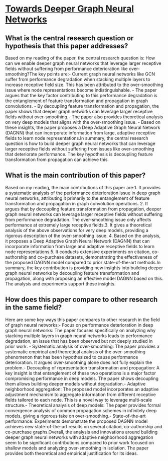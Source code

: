 # [Towards Deeper Graph Neural Networks](https://arxiv.org/abs/2007.09296)

## What is the central research question or hypothesis that this paper addresses?

Based on my reading of the paper, the central research question is: How can we enable deeper graph neural networks that leverage larger receptive fields without suffering from performance deterioration like over-smoothing?The key points are:- Current graph neural networks like GCN suffer from performance degradation when stacking multiple layers to increase receptive field size. This has been attributed to the over-smoothing issue where node representations become indistinguishable. - The paper argues that the key factor contributing to this performance degradation is the entanglement of feature transformation and propagation in graph convolutions. - By decoupling feature transformation and propagation, the paper shows that deeper graph networks can leverage larger receptive fields without over-smoothing.- The paper also provides theoretical analysis on very deep models that aligns with the over-smoothing issue. - Based on these insights, the paper proposes a Deep Adaptive Graph Neural Network (DAGNN) that can incorporate information from large, adaptive receptive fields to learn node representations.In summary, the central research question is how to build deeper graph neural networks that can leverage larger receptive fields without suffering from issues like over-smoothing that deteriorate performance. The key hypothesis is decoupling feature transformation from propagation can achieve this.


## What is the main contribution of this paper?

Based on my reading, the main contributions of this paper are:1. It provides a systematic analysis of the performance deterioration issue in deep graph neural networks, attributing it primarily to the entanglement of feature transformation and propagation in graph convolution operations. 2. It argues that by decoupling feature transformation from propagation, deeper graph neural networks can leverage larger receptive fields without suffering from performance degradation. The over-smoothing issue only affects performance at extremely large receptive fields.3. It gives a theoretical analysis of the above observations for very deep models, providing a rigorous description of the over-smoothing issue. 4. Based on the analysis, it proposes a Deep Adaptive Graph Neural Network (DAGNN) that can incorporate information from large and adaptive receptive fields to learn node representations.5. It conducts extensive experiments on citation, co-authorship and co-purchase datasets, demonstrating the effectiveness of the proposed DAGNN model compared to prior state-of-the-art methods.In summary, the key contribution is providing new insights into building deeper graph neural networks by decoupling feature transformation and propagation, along with proposing an effective model DAGNN based on this. The analysis and experiments support these insights.


## How does this paper compare to other research in the same field?

Here are some key ways this paper compares to other research in the field of graph neural networks:- Focus on performance deterioration in deep graph neural networks: The paper focuses specifically on analyzing why stacking multiple layers in graph neural networks leads to performance degradation, an issue that has been observed but not deeply studied in prior work. - Systematic analysis of over-smoothing: The paper provides a systematic empirical and theoretical analysis of the over-smoothing phenomenon that has been hypothesized to cause performance deterioration. It argues over-smoothing alone does not fully explain the problem.- Decoupling of representation transformation and propagation: A key insight is that entanglement of these two operations is a major factor compromising performance in deep models. The paper shows decoupling them allows building deeper models without degradation.- Adaptive neighborhood aggregation: The proposed model incorporates an adaptive adjustment mechanism to aggregate information from different receptive fields tailored to each node. This is a novel way to leverage multi-scale structure.- Theoretical analysis of deep models: The paper provides formal convergence analysis of common propagation schemes in infinitely deep models, giving a rigorous take on over-smoothing.- State-of-the-art performance: Experiments demonstrate the proposed DAGNN model achieves new state-of-the-art results on several citation, co-authorship and co-purchase graphs.Overall, the analysis and innovations around building deeper graph neural networks with adaptive neighborhood aggregation seem to be significant contributions compared to prior work focused on shallow models and analyzing over-smoothing in isolation. The paper provides both theoretical and empirical justification for its ideas.
